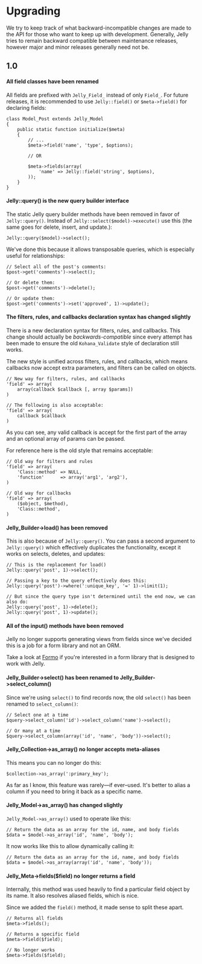 # Upgrading 

We try to keep track of what backward-incompatible changes are made to the API
for those who want to keep up with development. Generally, Jelly tries to
remain backward compatible between maintenance releases, however major and
minor releases generally need not be.

## 1.0

#### All field classes have been renamed

All fields are prefixed with `Jelly_Field_` instead of only `Field_`. For future releases, it is recommended to use `Jelly::field()` or `$meta->field()` for declaring fields:

	class Model_Post extends Jelly_Model
	{
		public static function initialize($meta)
		{
			// ...
			$meta->field('name', 'type', $options);
			
			// OR
			
			$meta->fields(array(
				'name' => Jelly::field('string', $options),
			));
		}
	}

#### Jelly::query() is the new query builder interface

The static Jelly query builder methods have been removed in favor of `Jelly::query()`. Instead of `Jelly::select($model)->execute()` use this (the same goes for delete, insert, and update.):

	Jelly::query($model)->select();
	
We've done this because it allows transposable queries, which is especially useful for relationships:

	// Select all of the post's comments:
	$post->get('comments')->select();
	
	// Or delete them:
	$post->get('comments')->delete();
	
	// Or update them:
	$post->get('comments')->set('approved', 1)->update();
	
#### The filters, rules, and callbacks declaration syntax has changed slightly

There is a new declaration syntax for filters, rules, and callbacks. This change should actually be *backwards-compatible* since every attempt has been made to ensure the old `Kohana_Validate` style of declaration still works.

The new style is unified across filters, rules, and callbacks, which means callbacks now accept extra parameters, and filters can be called on objects.

	// New way for filters, rules, and callbacks
	'field' => array(
		array(callback $callback [, array $params])
	)
	
	// The following is also acceptable:
	'field' => array(
		callback $callback
	)

As you can see, any valid callback is accept for the first part of the array and an optional array of params can be passed.

For reference here is the old style that remains acceptable:

	// Old way for filters and rules
	'field' => array(
		'Class::method' => NULL,
		'function'      => array('arg1', 'arg2'),
	)
	
	// Old way for callbacks
	'field' => array(
		($object, $method),
		'Class::method',
	)
	
#### Jelly_Builder->load() has been removed

This is also because of `Jelly::query()`. You can pass a second argument to `Jelly::query()` which effectively duplicates the functionality, except it works on selects, deletes, and updates:

	// This is the replacement for load()
	Jelly::query('post', 1)->select();
	
	// Passing a key to the query effectively does this:
	Jelly::query('post')->where(':unique_key', '=' 1)->limit(1);
	
	// But since the query type isn't determined until the end now, we can also do:
	Jelly::query('post', 1)->delete();
	Jelly::query('post', 1)->update();
	
#### All of the input() methods have been removed

Jelly no longer supports generating views from fields since we've decided
this is a job for a form library and not an ORM.

Take a look at [Formo](http://github.com/bmidget/kohana-formo) if you're interested in a form library that is designed to work with Jelly.
	
#### Jelly_Builder->select() has been renamed to Jelly_Builder->select_column()

Since we're using `select()` to find records now, the old `select()` has been renamed to `select_column()`:

	// Select one at a time
	$query->select_column('id')->select_column('name')->select();
	
	// Or many at a time
	$query->select_column(array('id', 'name', 'body'))->select();
	
#### Jelly_Collection->as_array() no longer accepts meta-aliases

This means you can no longer do this:

	$collection->as_array(':primary_key');

As far as I know, this feature was rarely—if ever–used. It's better to alias a column if you need to bring it back as a specific name.

#### Jelly_Model->as_array() has changed slightly

`Jelly_Model->as_array()` used to operate like this:

	// Return the data as an array for the id, name, and body fields
	$data = $model->as_array('id', 'name', 'body');
	
It now works like this to allow dynamically calling it:

	// Return the data as an array for the id, name, and body fields
	$data = $model->as_array(array('id', 'name', 'body'));
	
#### Jelly_Meta->fields($field) no longer returns a field

Internally, this method was used heavily to find a particular field object by its name. It also resolves aliased fields, which is nice.

Since we added the `field()` method, it made sense to split these apart.

	// Returns all fields
	$meta->fields();
	
	// Returns a specific field
	$meta->field($field);
	
	// No longer works
	$meta->fields($field);